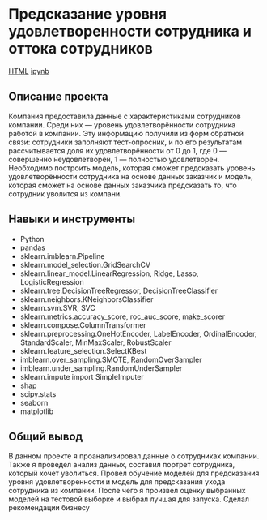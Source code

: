 # Предсказание уровня удовлетворенности сотрудника и оттока сотрудников
[HTML](https://github.com/Qeecky/Portfolio/blob/main/staff_outflow/staff_outflow.html) [ipynb](https://github.com/Qeecky/Portfolio/blob/main/staff_outflow/staff_outflow.ipynb) <br>
## Описание проекта
Компания предоставила данные с характеристиками сотрудников компании. Среди них — уровень удовлетворённости сотрудника работой в компании. Эту информацию получили из форм обратной связи: сотрудники заполняют тест-опросник, и по его результатам рассчитывается доля их удовлетворённости от 0 до 1, где 0 — совершенно неудовлетворён, 1 — полностью удовлетворён. Необходимо построить модель, которая сможет предсказать уровень удовлетворённости сотрудника на основе данных заказчик и модель, которая сможет на основе данных заказчика предсказать то, что сотрудник уволится из компани.<br>
## Навыки и инструменты
- Python
- pandas
- sklearn.imblearn.Pipeline
- sklearn.model_selection.GridSearchCV
- sklearn.linear_model.LinearRegression, Ridge, Lasso, LogisticRegression
- sklearn.tree.DecisionTreeRegressor, DecisionTreeClassifier
- sklearn.neighbors.KNeighborsClassifier
- sklearn.svm.SVR, SVC
- sklearn.metrics.accuracy_score, roc_auc_score, make_scorer
- sklearn.compose.ColumnTransformer
- sklearn.preprocessing.OneHotEncoder, LabelEncoder, OrdinalEncoder, StandardScaler, MinMaxScaler, RobustScaler
- sklearn.feature_selection.SelectKBest
- imblearn.over_sampling.SMOTE, RandomOverSampler
- imblearn.under_sampling.RandomUnderSampler
- sklearn.impute import SimpleImputer
- shap
- scipy.stats 
- seaborn
- matplotlib
## Общий вывод
В данном проекте я проанализировал данные о сотрудниках компании. Также я проведел анализ данных, составил портрет сотрудника, который хочет уволиться. Провел обучение моделей для предсказания уровня удовлетворенности и модель для предсказания ухода сотрудника из компании. После чего я произвел оценку выбранных моделей на тестовой выборке и выбрал лучшая для запуска. Сделал рекомендации бизнесу

